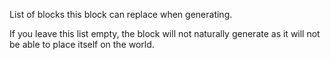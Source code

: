 List of blocks this block can replace when generating.

If you leave this list empty, the block will not naturally generate as it will not be able to place itself on the world.
